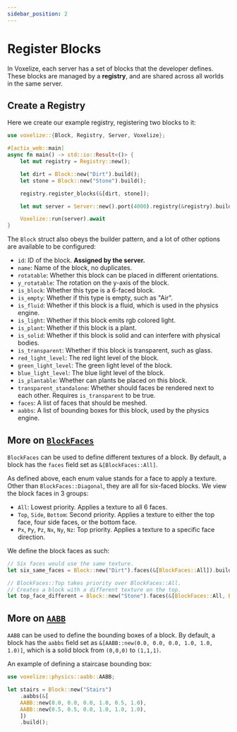 ```yaml
---
sidebar_position: 2
---
```


# Register Blocks

In Voxelize, each server has a set of blocks that the developer defines. These blocks are managed by a **registry**, and are shared across all worlds in the same server.

## Create a Registry

Here we create our example registry, registering two blocks to it:

```rust title="server/main.rs" {1,5-12}
use voxelize::{Block, Registry, Server, Voxelize};

#[actix_web::main]
async fn main() -> std::io::Result<()> {
    let mut registry = Registry::new();

    let dirt = Block::new("Dirt").build();
    let stone = Block::new("Stone").build();

    registry.register_blocks(&[dirt, stone]);

    let mut server = Server::new().port(4000).registry(&registry).build();

    Voxelize::run(server).await
}
```

The `Block` struct also obeys the builder pattern, and a lot of other options are available to be configured:

- `id`: ID of the block. **Assigned by the server.**
- `name`: Name of the block, no duplicates.
- `rotatable`: Whether this block can be placed in different orientations.
- `y_rotatable`: The rotation on the y-axis of the block.
- `is_block`: Whether this type is a 6-faced block.
- `is_empty`: Whether if this type is empty, such as "Air".
- `is_fluid`: Whether if this block is a fluid, which is used in the physics engine.
- `is_light`: Whether if this block emits rgb colored light.
- `is_plant`: Whether if this block is a plant.
- `is_solid`: Whether if this block is solid and can interfere with physical bodies.
- `is_transparent`: Whether if this block is transparent, such as glass.
- `red_light_level`: The red light level of the block.
- `green_light_level`: The green light level of the block.
- `blue_light_level`: The blue light level of the block.
- `is_plantable`: Whether can plants be placed on this block.
- `transparent_standalone`: Whether should faces be rendered next to each other. Requires `is_transparent` to be true.
- `faces`: A list of faces that should be meshed.
- `aabbs`: A list of bounding boxes for this block, used by the physics engine.

## More on [`BlockFaces`](https://github.com/shaoruu/voxelize/blob/3ecd43456cd533df268926f6c0feae5987d70302/server/world/voxels/block.rs#L219-L231)

`BlockFaces` can be used to define different textures of a block. By default, a block has the `faces` field set as `&[BlockFaces::All]`.

As defined above, each enum value stands for a face to apply a texture. Other than `BlockFaces::Diagonal`, they are all for six-faced blocks. We view the block faces in 3 groups:

- `All`: Lowest priority. Applies a texture to all 6 faces.
- `Top`, `Side`, `Bottom`: Second priority. Applies a texture to either the top face, four side faces, or the bottom face.
- `Px`, `Py`, `Pz`, `Nx`, `Ny`, `Nz`: Top priority. Applies a texture to a specific face direction.

We define the block faces as such:

```rust title="BlockFace Example"
// Six faces would use the same texture.
let six_same_faces = Block::new("Dirt").faces(&[BlockFaces::All]).build();

// BlockFaces::Top takes priority over BlockFaces::All.
// Creates a block with a different texture on the top.
let top_face_different = Block::new("Stone").faces(&[BlockFaces::All, BlockFaces::Top]).build();
```

## More on [`AABB`](https://github.com/shaoruu/voxelize/blob/3ecd43456cd533df268926f6c0feae5987d70302/server/world/physics/aabb.rs#L6-L19)

`AABB` can be used to define the bounding boxes of a block. By default, a block has the `aabbs` field set as `&[AABB::new(0.0, 0.0, 0.0, 1.0, 1.0, 1.0)]`, which is a solid block from `(0,0,0)` to `(1,1,1)`.

An example of defining a staircase bounding box:

```rust title="AABB Example"
use voxelize::physics::aabb::AABB;

let stairs = Block::new("Stairs")
    .aabbs(&[
	AABB::new(0.0, 0.0, 0.0, 1.0, 0.5, 1.0),
	AABB::new(0.5, 0.5, 0.0, 1.0, 1.0, 1.0),
    ])
    .build();
```
